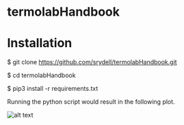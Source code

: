 # termolabHandbook

# Installation

$ git clone https://github.com/srydell/termolabHandbook.git

$ cd termolabHandbook

$ pip3 install -r requirements.txt

Running the python script would result in the following plot.

![alt text](https://github.com/srydell/termolabHandbook/nitrogenEnthalpy.png)
